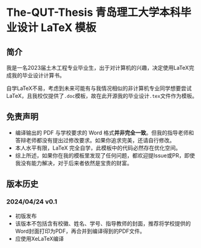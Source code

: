 # The-QUT-Thesis 青岛理工大学本科毕业设计 LaTeX 模板
## 简介
我是一名2023届土木工程专业毕业生，出于对计算机的兴趣，决定使用LaTeX完成我的毕业设计计算书。

自学LaTeX不易，考虑到未来可能有与我情况相似的非计算机专业同学想要尝试LaTeX，且我校仅提供了`.doc`模板，故在此开源我的毕业设计`.tex`文件作为模板。
## 免责声明
- 编译输出的 PDF 与学校要求的 Word 格式**并非完全一致**。但我的指导老师和答辩老师都没有提出过修改要求。如果你追求完美，还请自行修改。
- 本人水平有限，LaTeX 完全自学，此模板中的代码必然存在优化空间。
- 综上所述，如果你在我的模板里发现了任何问题，都欢迎提Issue或PR，即使我没有能力解决，对于后来者依然是宝贵的财富。
## 版本历史
### 2024/04/24 v0.1
- 初版发布
- 该版本不包括含有校徽、姓名、学号、指导教师的封面，推荐将学校提供的Word封面打印为PDF，再合并到编译得到的PDF文件。
- 应使用XeLaTeX编译